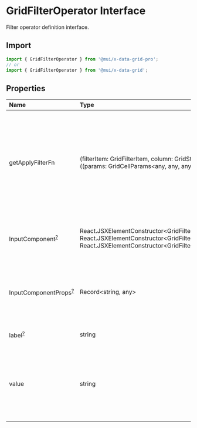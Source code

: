 # GridFilterOperator Interface

<p class="description">Filter operator definition interface.</p>

## Import

```js
import { GridFilterOperator } from '@mui/x-data-grid-pro';
// or
import { GridFilterOperator } from '@mui/x-data-grid';
```

## Properties

| Name                                                                                                  | Type                                                                                                                                                                                                                                               | Description                                                                                                                                                           |
| :---------------------------------------------------------------------------------------------------- | :------------------------------------------------------------------------------------------------------------------------------------------------------------------------------------------------------------------------------------------------- | :-------------------------------------------------------------------------------------------------------------------------------------------------------------------- |
| <span class="prop-name">getApplyFilterFn</span>                                                       | <span class="prop-type">(filterItem: GridFilterItem, column: GridStateColDef&lt;Api&gt;) =&gt; null \| ((params: GridCellParams&lt;any, any, any, Api&gt;) =&gt; boolean)</span>                                                                   | The callback that generates a filtering function for a given filter item and column.<br />This function can return `null` to skip filtering for this item and column. |
| <span class="prop-name optional">InputComponent<sup><abbr title="optional">?</abbr></sup></span>      | <span class="prop-type">React.JSXElementConstructor&lt;GridFilterInputValueProps&gt; \| React.JSXElementConstructor&lt;GridFilterInputMultipleValueProps&gt; \| React.JSXElementConstructor&lt;GridFilterInputMultipleSingleSelectProps&gt;</span> | The input component to render in the filter panel for this filter operator.                                                                                           |
| <span class="prop-name optional">InputComponentProps<sup><abbr title="optional">?</abbr></sup></span> | <span class="prop-type">Record&lt;string, any&gt;</span>                                                                                                                                                                                           | The props to pass to the input component in the filter panel for this filter operator.                                                                                |
| <span class="prop-name optional">label<sup><abbr title="optional">?</abbr></sup></span>               | <span class="prop-type">string</span>                                                                                                                                                                                                              | The label of the filter operator.                                                                                                                                     |
| <span class="prop-name">value</span>                                                                  | <span class="prop-type">string</span>                                                                                                                                                                                                              | The name of the filter operator.<br />It will be matched with the `operatorValue` property of the filter items.                                                       |

